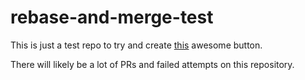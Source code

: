 # rebase-and-merge-test

This is just a test repo to try and create [this](https://twitter.com/kentcdodds/status/638725681728241673) awesome button.

There will likely be a lot of PRs and failed attempts on this repository.
